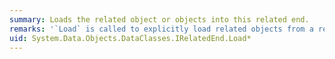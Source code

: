 ```yaml
---
summary: Loads the related object or objects into this related end.
remarks: '`Load` is called to explicitly load related objects from a related end that is exposed by a navigation property. For more information, see [Loading Related Objects](http://msdn.microsoft.com/en-us/452347d2-7b3b-44cd-9001-231299a28cb1).'
uid: System.Data.Objects.DataClasses.IRelatedEnd.Load*
---
```

